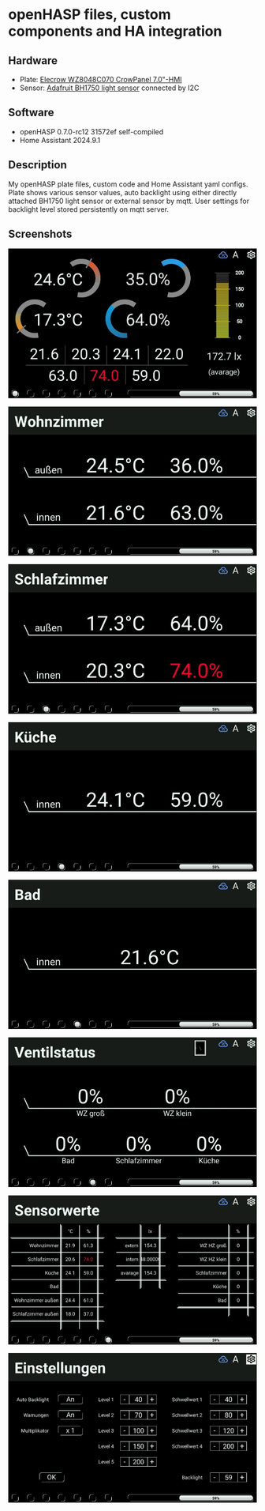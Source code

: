 # openHASP files, custom components and HA integration


## Hardware

  - Plate: [Elecrow WZ8048C070 CrowPanel 7.0"-HMI](https://www.elecrow.com/esp32-display-7-inch-hmi-display-rgb-tft-lcd-touch-screen-support-lvgl.html)
  - Sensor: [Adafruit BH1750 light sensor](https://www.adafruit.com/product/4681) connected by I2C


## Software

  - openHASP 0.7.0-rc12 31572ef self-compiled
  - Home Assistant 2024.9.1


## Description

My openHASP plate files, custom code and Home Assistant yaml configs. Plate shows various sensor values, auto backlight using either directly attached BH1750 light sensor or external sensor by mqtt. User settings for backlight level stored persistently on mqtt server.


## Screenshots

  ![Page 1](/screenshots/screenshot_page1.jpg)

  ![Page 2](/screenshots/screenshot_page2.jpg)

  ![Page 3](/screenshots/screenshot_page3.jpg)

  ![Page 4](/screenshots/screenshot_page4.jpg)

  ![Page 5](/screenshots/screenshot_page5.jpg)

  ![Page 6](/screenshots/screenshot_page6.jpg)

  ![Page 7](/screenshots/screenshot_page7.jpg)

  ![Page 8](/screenshots/screenshot_page8.jpg)
